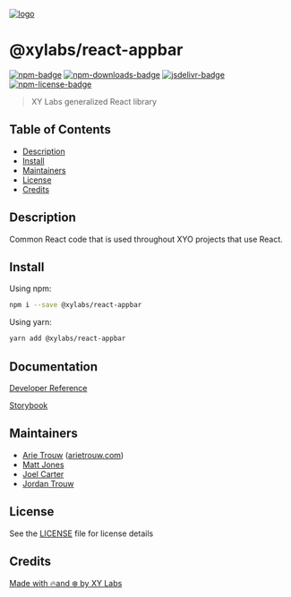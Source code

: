 [![logo][]](https://xylabs.com)

# @xylabs/react-appbar

[![npm-badge][]][npm-link]
[![npm-downloads-badge][]][npm-link]
[![jsdelivr-badge][]][jsdelivr-link]
[![npm-license-badge][]](LICENSE)

> XY Labs generalized React library 

## Table of Contents

-   [Description](#description)
-   [Install](#install)
-   [Maintainers](#maintainers)
-   [License](#license)
-   [Credits](#credits)

## Description

Common React code that is used throughout XYO projects that use React.

## Install

Using npm:

```sh
npm i --save @xylabs/react-appbar
```

Using yarn:

```sh
yarn add @xylabs/react-appbar
```

## Documentation
[Developer Reference](https://xylabs.github.io/sdk-react)

[Storybook](https://xylabs.github.io/sdk-react/storybook)

## Maintainers

- [Arie Trouw](https://github.com/arietrouw) ([arietrouw.com](https://arietrouw.com))
- [Matt Jones](https://github.com/jonesmac)
- [Joel Carter](https://github.com/JoelBCarter)
- [Jordan Trouw](https://github.com/jordantrouw)

## License

See the [LICENSE](LICENSE) file for license details

## Credits

[Made with 🔥and ❄️ by XY Labs](https://xylabs.com)

[logo]: https://cdn.xy.company/img/brand/XYPersistentCompany_Logo_Icon_Colored.svg

[npm-badge]: https://img.shields.io/npm/v/@xylabs/react-appbar.svg
[npm-link]: https://www.npmjs.com/package/@xylabs/react-appbar

[npm-downloads-badge]: https://img.shields.io/npm/dw/@xylabs/react-appbar
[npm-license-badge]: https://img.shields.io/npm/l/@xylabs/react-appbar

[jsdelivr-badge]: https://data.jsdelivr.com/v1/package/npm/@xylabs/react-appbar/badge
[jsdelivr-link]: https://www.jsdelivr.com/package/npm/@xylabs/react-appbar